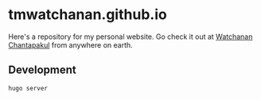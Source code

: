 # tmwatchanan.github.io
Here's a repository for my personal website. Go check it out at [Watchanan Chantapakul](https://tmwatchanan.github.io/) from anywhere on earth.


## Development
```
hugo server
```